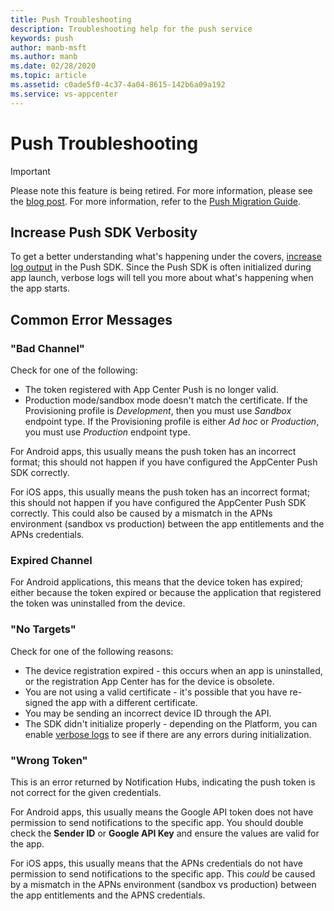 ```yaml
---
title: Push Troubleshooting
description: Troubleshooting help for the push service
keywords: push
author: manb-msft
ms.author: manb
ms.date: 02/28/2020
ms.topic: article
ms.assetid: c0ade5f0-4c37-4a04-8615-142b6a09a192
ms.service: vs-appcenter
---
```


# Push Troubleshooting
> [!IMPORTANT]
> Please note this feature is being retired. For more information, please see the [blog post](https://devblogs.microsoft.com/appcenter/app-center-mbaas-retirement/). For more information, refer to the [Push Migration Guide](~/migration/push/index.md).

## Increase Push SDK Verbosity
To get a better understanding what's happening under the covers, [increase log output](https://docs.microsoft.com/appcenter/sdk/other-apis/ios#adjust-the-log-level) in the Push SDK. Since the Push SDK is often initialized during app launch, verbose logs will tell you more about what's happening when the app starts.

## Common Error Messages
### "Bad Channel"
Check for one of the following:

- The token registered with App Center Push is no longer valid.
- Production mode/sandbox mode doesn't match the certificate. If the Provisioning profile is *Development*, then you must use *Sandbox* endpoint type. If the Provisioning profile is either *Ad hoc* or *Production*, you must use *Production* endpoint type.

For Android apps, this usually means the push token has an incorrect format; this should not happen if you have configured the AppCenter Push SDK correctly.

For iOS apps, this usually means the push token has an incorrect format; this should not happen if you have configured the AppCenter Push SDK correctly. This could also be caused by a mismatch in the APNs environment (sandbox vs production) between the app entitlements and the APNs credentials.

### Expired Channel
For Android applications, this means that the device token has expired; either because the token expired or because the application that registered the token was uninstalled from the device.

### "No Targets"
Check for one of the following reasons:

- The device registration expired - this occurs when an app is uninstalled, or the registration App Center has for the device is obsolete.
- You are not using a valid certificate - it's possible that you have re-signed the app with a different certificate.
- You may be sending an incorrect device ID through the API.
- The SDK didn't initialize properly - depending on the Platform, you can enable [verbose logs](https://docs.microsoft.com/appcenter/sdk/other-apis/ios#adjust-the-log-level) to see if there are any errors during initialization.

### "Wrong Token"
This is an error returned by Notification Hubs, indicating the push token is not correct for the given credentials.

For Android apps, this usually means the Google API token does not have permission to send notifications to the specific app. You should double check the **Sender ID** or **Google API Key** and ensure the values are valid for the app.

For iOS apps, this usually means that the APNs credentials do not have permission to send notifications to the specific app. This *could* be caused by a mismatch in the APNs environment (sandbox vs production) between the app entitlements and the APNS credentials.
